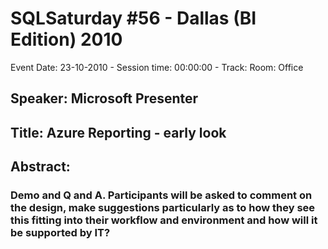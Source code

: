 # SQLSaturday #56 - Dallas (BI Edition) 2010
Event Date: 23-10-2010 - Session time: 00:00:00 - Track: Room: Office
## Speaker: Microsoft Presenter
## Title: Azure Reporting - early look
## Abstract:
### Demo and Q and A.  Participants will be asked to comment on the design, make suggestions particularly as to how they see this fitting into their workflow and environment and how will it be supported by IT?  
